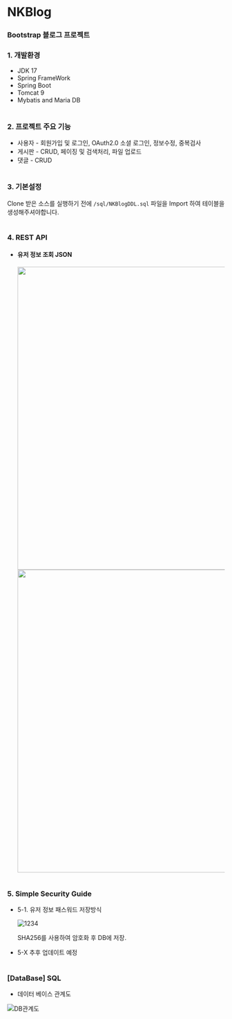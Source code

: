 # NKBlog
### Bootstrap 블로그 프로젝트

### 1. 개발환경
- JDK 17
- Spring FrameWork
- Spring Boot
- Tomcat 9
- Mybatis and Maria DB
#
### 2. 프로젝트 주요 기능
- 사용자 - 회원가입 및 로그인, OAuth2.0 소셜 로그인, 정보수정, 중복검사
- 게시판 - CRUD, 페이징 및 검색처리, 파일 업로드
- 댓글 - CRUD
#
### 3. 기본설정
Clone 받은 소스를 실행하기 전에 `/sql/NKBlogDDL.sql` 파일을 Import 하여 테이블을 생성해주셔야합니다.
#
### 4. REST API
- #### 유저 정보 조회 JSON
    <img src = "https://user-images.githubusercontent.com/82058641/161824005-1e633889-0a72-42c9-8dc3-33da23585301.PNG" width="700px">
    <img src = "https://user-images.githubusercontent.com/82058641/161824422-7a378648-16db-43fa-b946-c1b981daaf8c.PNG" width="700px">

#
### 5. Simple Security Guide
- 5-1. 유저 정보 패스워드 저장방식

    ![1234](https://user-images.githubusercontent.com/82058641/144734289-cbbcec81-ef44-4236-ac3f-5b48153e460d.png)

    SHA256를 사용하여 암호화 후 DB에 저장.

- 5-X 추후 업데이트 예정
#
### [DataBase] SQL
* 데이터 베이스 관계도

![DB관계도](https://user-images.githubusercontent.com/82058641/163245617-99d440c4-1c04-4196-936a-196b66c7caa6.png)
